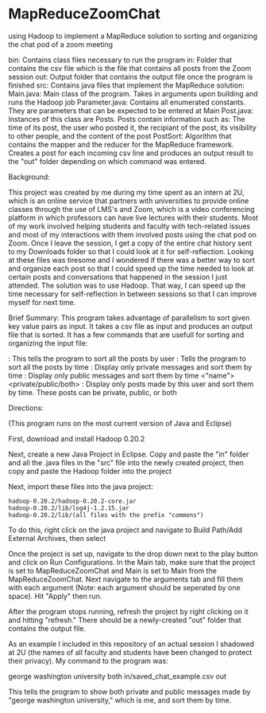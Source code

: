 # MapReduceZoomChat
using Hadoop to implement a MapReduce solution to sorting and organizing the chat pod of a zoom meeting



bin: Contains class files necessary to run the program
in: Folder that contains the csv file which is the file that contains all posts from the Zoom session
out: Output folder that contains the output file once the program is finished
src: Contains java files that implement the MapReduce solution:
    Main.java: Main class of the program. Takes in arguments upon building and runs the Hadoop job
    Parameter.java: Contains all enumerated constants. They are parameters that can be expected to be entered at Main
    Post.java: Instances of this class are Posts. Posts contain information such as:
        The time of its post, the user who posted it, the recipiant of the post, its visibility to other people, and the content of the post
    PostSort: Algorithm that contains the mapper and the reducer for the MapReduce framework. Creates a post for each incoming csv line
        and produces an output result to the "out" folder depending on which command was entered.
        
       
Background: 

This project was created by me during my time spent as an intern at 2U, which is an online service that partners with universities
to provide online classes through the use of LMS's and Zoom, which is a video conferencing platform in which professors can have live lectures with
their students. Most of my work involved helping students and faculty with tech-related issues and most of my interactions with them involved posts
using the chat pod on Zoom. Once I leave the session, I get a copy of the entire chat history sent to my Downloads folder so that I could look at it
for self-reflection. Looking at these files was tiresome and I wondered if there was a better way to sort and organize each post so that I
could speed up the time needed to look at certain posts and conversations that happened in the session I just attended. The solution was to
use Hadoop. That way, I can speed up the time necessary for self-reflection in between sessions so that I can improve myself for next time.

Brief Summary:
This program takes advantage of parallelism to sort given key value pairs as input. It takes a csv file as input and produces an output file that
is sorted. It has a few commands that are usefull for sorting and organizing the input file:

<user> <in> <out>: This tells the program to sort all the posts by user
<time> <in> <out>: Tells the program to sort all the posts by time
<private> <in> <out>: Display only private messages and sort them by time
<public> <in> <out>: Display only public messages and sort them by time
<"name"> <private/public/both> <in> <out>: Display only posts made by this user and sort them by time. These posts can be private, public, or both

Directions:

(This program runs on the most current version of Java and Eclipse)

First, download and install Hadoop 0.20.2

Next, create a new Java Project in Eclipse. Copy and paste the "in" folder and all the .java files in the "src" file into the newly created project,
then copy and paste the Hadoop folder into the project

Next, import these files into the java project:

    hadoop-0.20.2/hadoop-0.20.2-core.jar
    hadoop-0.20.2/lib/log4j-1.2.15.jar
    hadoop-0.20.2/lib/(all files with the prefix "commons")
    
To do this, right click on the java project and navigate to Build Path/Add External Archives, then select

Once the project is set up, navigate to the drop down next to the play button and click on Run Configurations.
In the Main tab, make sure that the project is set to MapReduceZoomChat and Main is set to Main from the MapReduceZoomChat.
Next navigate to the arguments tab and fill them with each argument (Note: each argument should be seperated by one space).
Hit "Apply" then run.

After the program stops running, refresh the project by right clicking on it and hitting "refresh." There should be a newly-created "out"
folder that contains the output file.

As an example I included in this repository of an actual session I shadowed at 2U (the names of all faculty and students have been changed to protect their privacy).
My command to the program was:

george washington university both in/saved_chat_example.csv out

This tells the program to show both private and public messages made by "george washington university," which is me, and sort them by time.





